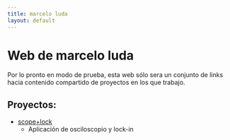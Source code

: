 ```yaml
---
title: marcelo luda
layout: default
---
```

# Web de marcelo luda

Por lo pronto en modo de prueba, esta web sólo sera un conjunto de links hacia
contenido compartido de proyectos en los que trabajo.
 
## Proyectos:

- [scope+lock](https://marceluda.github.io/rp_scope_lock/)
  - Aplicación de osciloscopio y lock-in
